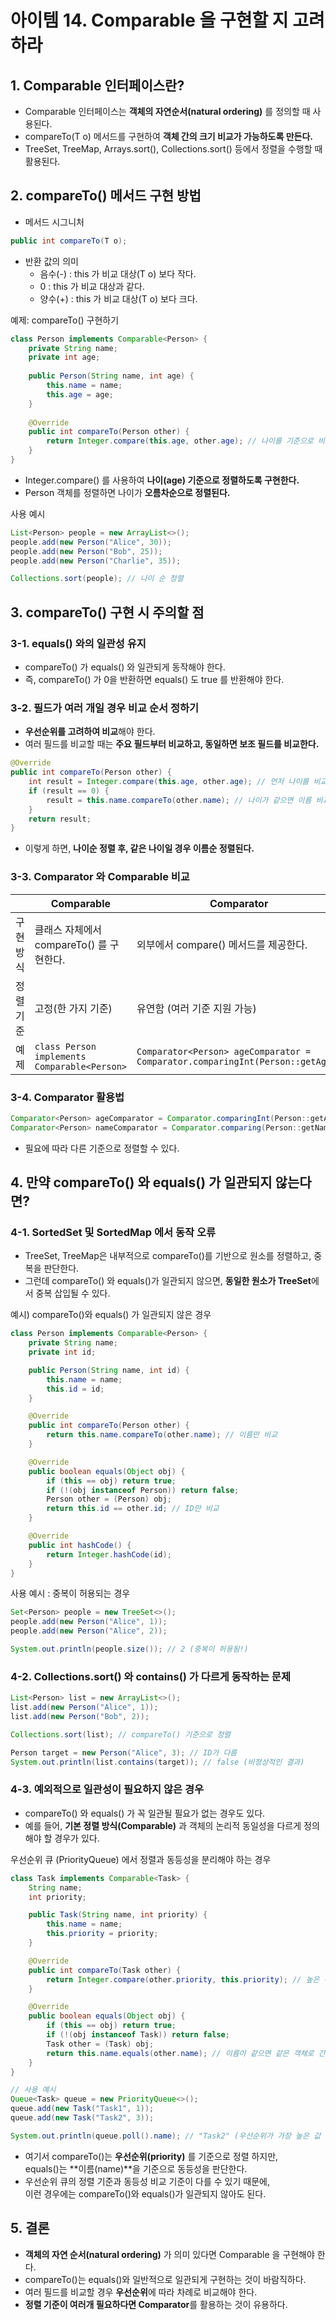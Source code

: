 # 아이템 14. Comparable 을 구현할 지 고려하라

## 1. Comparable 인터페이스란?

- Comparable<T> 인터페이스는 **객체의 자연순서(natural ordering)** 를 정의할 때 사용된다.
- compareTo(T o) 메서드를 구현하여 **객체 간의 크기 비교가 가능하도록 만든다.**
- TreeSet, TreeMap, Arrays.sort(), Collections.sort() 등에서 정렬을 수행할 때 활용된다.

## 2. compareTo() 메서드 구현 방법

- 메서드 시그니처

```Java
public int compareTo(T o);
```

- 반환 값의 의미
    - 음수(-) : this 가 비교 대상(T o) 보다 작다.
    - 0 : this 가 비교 대상과 같다.
    - 양수(+) : this 가 비교 대상(T o) 보다 크다.

예제: compareTo() 구현하기

```Java
class Person implements Comparable<Person> {
    private String name;
    private int age;
    
    public Person(String name, int age) {
        this.name = name;
        this.age = age;
    }
    
    @Override
    public int compareTo(Person other) {
        return Integer.compare(this.age, other.age); // 나이를 기준으로 비교
    }
}
```

- Integer.compare() 를 사용하여 **나이(age) 기준으로 정렬하도록 구현한다.**
- Person 객체를 정렬하면 나이가 **오름차순으로 정렬된다.**

사용 예시

```Java
List<Person> people = new ArrayList<>();
people.add(new Person("Alice", 30));
people.add(new Person("Bob", 25));
people.add(new Person("Charlie", 35));

Collections.sort(people); // 나이 순 정렬
```

## 3. compareTo() 구현 시 주의할 점

### 3-1. equals() 와의 일관성 유지

- compareTo() 가 equals() 와 일관되게 동작해야 한다.
- 즉, compareTo() 가 0을 반환하면 equals() 도 true 를 반환해야 한다.

### 3-2. 필드가 여러 개일 경우 비교 순서 정하기

- **우선순위를 고려하여 비교**해야 한다.
- 여러 필드를 비교할 때는 **주요 필드부터 비교하고, 동일하면 보조 필드를 비교한다.**

```Java
@Override
public int compareTo(Person other) {
    int result = Integer.compare(this.age, other.age); // 먼저 나이를 비교
    if (result == 0) {
        result = this.name.compareTo(other.name); // 나이가 같으면 이름 비교
    }
    return result;
}
```

- 이렇게 하면, **나이순 정렬 후, 같은 나이일 경우 이름순 정렬된다.**

### 3-3. Comparator 와 Comparable 비교

|       | Comparable                                   | Comparator                                                                    |
|-------|----------------------------------------------|-------------------------------------------------------------------------------|
| 구현 방식 | 클래스 자체에서 compareTo() 를 구현한다.                 | 외부에서 compare() 메서드를 제공한다.                                                     |
| 정렬 기준 | 고정(한 가지 기준)                                  | 유연함 (여러 기준 지원 가능)                                                             |
| 예제    | `class Person implements Comparable<Person>` | `Comparator<Person> ageComparator = Comparator.comparingInt(Person::getAge);` |

### 3-4. Comparator 활용법

```Java
Comparator<Person> ageComparator = Comparator.comparingInt(Person::getAge);
Comparator<Person> nameComparator = Comparator.comparing(Person::getName);
```

- 필요에 따라 다른 기준으로 정렬할 수 있다.

## 4. 만약 compareTo() 와 equals() 가 일관되지 않는다면?

### 4-1. SortedSet 및 SortedMap 에서 동작 오류

- TreeSet, TreeMap은 내부적으로 compareTo()를 기반으로 원소를 정렬하고, 중복을 판단한다.
- 그런데 compareTo() 와 equals()가 일관되지 않으면, **동일한 원소가 TreeSet**에서 중복 삽입될 수 있다.

예시) compareTo()와 equals() 가 일관되지 않은 경우

```Java
class Person implements Comparable<Person> {
    private String name;
    private int id;

    public Person(String name, int id) {
        this.name = name;
        this.id = id;
    }

    @Override
    public int compareTo(Person other) {
        return this.name.compareTo(other.name); // 이름만 비교
    }

    @Override
    public boolean equals(Object obj) {
        if (this == obj) return true;
        if (!(obj instanceof Person)) return false;
        Person other = (Person) obj;
        return this.id == other.id; // ID만 비교
    }

    @Override
    public int hashCode() {
        return Integer.hashCode(id);
    }
}
```

사용 예시 : 중복이 허용되는 경우

```Java
Set<Person> people = new TreeSet<>();
people.add(new Person("Alice", 1));
people.add(new Person("Alice", 2));

System.out.println(people.size()); // 2 (중복이 허용됨!)
```

### 4-2. Collections.sort() 와 contains() 가 다르게 동작하는 문제

```Java
List<Person> list = new ArrayList<>();
list.add(new Person("Alice", 1));
list.add(new Person("Bob", 2));

Collections.sort(list); // compareTo() 기준으로 정렬

Person target = new Person("Alice", 3); // ID가 다름
System.out.println(list.contains(target)); // false (비정상적인 결과)
```

### 4-3. 예외적으로 일관성이 필요하지 않은 경우

- compareTo() 와 equals() 가 꼭 일관될 필요가 없는 경우도 있다.
- 예를 들어, **기본 정렬 방식(Comparable)** 과 객체의 논리적 동일성을 다르게 정의해야 할 경우가 있다.

우선순위 큐 (PriorityQueue) 에서 정렬과 동등성을 분리해야 하는 경우

```Java
class Task implements Comparable<Task> {
    String name;
    int priority;

    public Task(String name, int priority) {
        this.name = name;
        this.priority = priority;
    }

    @Override
    public int compareTo(Task other) {
        return Integer.compare(other.priority, this.priority); // 높은 우선순위가 먼저 오도록 내림차순 정렬
    }

    @Override
    public boolean equals(Object obj) {
        if (this == obj) return true;
        if (!(obj instanceof Task)) return false;
        Task other = (Task) obj;
        return this.name.equals(other.name); // 이름이 같으면 같은 객체로 간주
    }
}

// 사용 예시
Queue<Task> queue = new PriorityQueue<>();
queue.add(new Task("Task1", 1));
queue.add(new Task("Task2", 3));

System.out.println(queue.poll().name); // "Task2" (우선순위가 가장 높은 값 반환)
```

- 여기서 compareTo()는 **우선순위(priority)** 를 기준으로 정렬 하지만,  
  equals()는 **이름(name)**을 기준으로 동등성을 판단한다.
- 우선순위 큐의 정렬 기준과 동등성 비교 기준이 다를 수 있기 때문에,  
  이런 경우에는 compareTo()와 equals()가 일관되지 않아도 된다.

## 5. 결론

- **객체의 자연 순서(natural ordering)** 가 의미 있다면 Comparable 을 구현해야 한다.
- compareTo()는 equals()와 일반적으로 일관되게 구현하는 것이 바람직하다.
- 여러 필드를 비교할 경우 **우선순위**에 따라 차례로 비교해야 한다.
- **정렬 기준이 여러개 필요하다면 Comparator**를 활용하는 것이 유용하다.